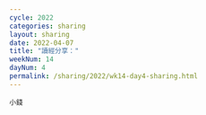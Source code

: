 ```yaml
---
cycle: 2022
categories: sharing
layout: sharing
date: 2022-04-07
title: "讀經分享："
weekNum: 14
dayNum: 4
permalink: /sharing/2022/wk14-day4-sharing.html
---
```


[](https://eccseattle.github.io/media/sharing/2022/wk014/2022-04-07-bin.m4a)

`小錢`
